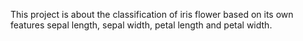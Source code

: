 
This project is about the classification of iris flower based on its own features sepal length, sepal width, petal length and petal width.
